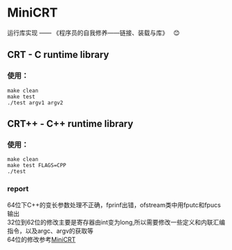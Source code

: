 # MiniCRT  

运行库实现 —— 《程序员的自我修养——链接、装载与库》 
&nbsp; :blush: 
    
  
## CRT - C runtime library    
### 使用：  
```shell
make clean
make test
./test argv1 argv2
```  

  
  
## CRT++ - C++ runtime library  
### 使用：  
```shell
make clean
make test FLAGS=CPP
./test
```


### report  
64位下C++的变长参数处理不正确，fprinf出错，ofstream类中用fputc和fpucs输出  
32位到62位的修改主要是寄存器由int变为long,所以需要修改一些定义和内联汇编指令，以及argc、argv的获取等  
64位的修改参考[MiniCRT](https://github.com/youzhonghui/MiniCRT)
  


